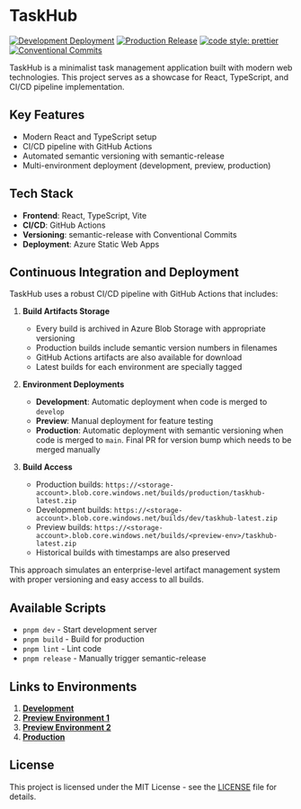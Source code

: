 # TaskHub

[![Development Deployment](https://github.com/taskhub-team/task-hub/actions/workflows/dev-deploy.yml/badge.svg)](https://github.com/taskhub-team/task-hub/actions/workflows/dev-deploy.yml) [![Production Release](https://github.com/taskhub-team/task-hub/actions/workflows/production-release.yml/badge.svg)](https://github.com/taskhub-team/task-hub/actions/workflows/production-release.yml) [![code style: prettier](https://img.shields.io/badge/code_style-prettier-ff69b4.svg)](https://github.com/prettier/prettier) [![Conventional Commits](https://img.shields.io/badge/Conventional%20Commits-1.0.0-yellow.svg)](https://conventionalcommits.org)

TaskHub is a minimalist task management application built with modern web technologies. This project serves as a showcase for React, TypeScript, and CI/CD pipeline implementation.

## Key Features

- Modern React and TypeScript setup
- CI/CD pipeline with GitHub Actions
- Automated semantic versioning with semantic-release
- Multi-environment deployment (development, preview, production)

## Tech Stack

- **Frontend**: React, TypeScript, Vite
- **CI/CD**: GitHub Actions
- **Versioning**: semantic-release with Conventional Commits
- **Deployment**: Azure Static Web Apps

## Continuous Integration and Deployment

TaskHub uses a robust CI/CD pipeline with GitHub Actions that includes:

1. **Build Artifacts Storage**

   - Every build is archived in Azure Blob Storage with appropriate versioning
   - Production builds include semantic version numbers in filenames
   - GitHub Actions artifacts are also available for download
   - Latest builds for each environment are specially tagged

2. **Environment Deployments**

   - **Development**: Automatic deployment when code is merged to `develop`
   - **Preview**: Manual deployment for feature testing
   - **Production**: Automatic deployment with semantic versioning when code is merged to `main`. Final PR for version bump which needs to be merged manually

3. **Build Access**
   - Production builds: `https://<storage-account>.blob.core.windows.net/builds/production/taskhub-latest.zip`
   - Development builds: `https://<storage-account>.blob.core.windows.net/builds/dev/taskhub-latest.zip`
   - Preview builds: `https://<storage-account>.blob.core.windows.net/builds/<preview-env>/taskhub-latest.zip`
   - Historical builds with timestamps are also preserved

This approach simulates an enterprise-level artifact management system with proper versioning and easy access to all builds.

## Available Scripts

- `pnpm dev` - Start development server
- `pnpm build` - Build for production
- `pnpm lint` - Lint code
- `pnpm release` - Manually trigger semantic-release

## Links to Environments

1. **[Development](https://green-grass-07a60cd00.6.azurestaticapps.net)**
2. **[Preview Environment 1](https://wonderful-stone-059600500-preview1.eastasia.6.azurestaticapps.net)**
3. **[Preview Environment 2](https://wonderful-stone-059600500-preview2.eastasia.6.azurestaticapps.net/)**
4. **[Production](https://kind-water-0ea27f900.6.azurestaticapps.net)**

## License

This project is licensed under the MIT License - see the [LICENSE](./LICENSE) file for details.
